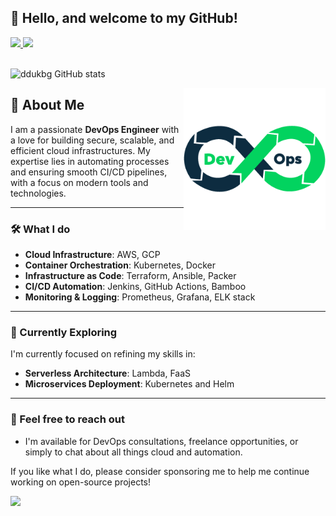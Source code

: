 <h2> 👋 Hello, and welcome to my GitHub!</h2>

<a href="https://www.linkedin.com/in/yongwoo-kim-b2a23a200/">
  <img src="https://img.shields.io/badge/-LinkedIn-0077B5?style=flat&logo=Linkedin&logoColor=white"/>
</a>
<a href="mailto:wowrebong@gmail.com">
  <img src="https://img.shields.io/badge/-Gmail-c14438?style=flat&logo=Gmail&logoColor=white"/>
</a>
<br>
<br>

![ddukbg GitHub stats](https://github-readme-stats.vercel.app/api?username=ddukbg&show_icons=true&theme=dracula)

<img width="45%" align="right" alt="DevOps" src="https://raw.githubusercontent.com/github/explore/main/topics/devops/devops.png" />

## 🚀 About Me

I am a passionate **DevOps Engineer** with a love for building secure, scalable, and efficient cloud infrastructures. My expertise lies in automating processes and ensuring smooth CI/CD pipelines, with a focus on modern tools and technologies.

---

### 🛠 What I do

- **Cloud Infrastructure**: AWS, GCP
- **Container Orchestration**: Kubernetes, Docker
- **Infrastructure as Code**: Terraform, Ansible, Packer
- **CI/CD Automation**: Jenkins, GitHub Actions, Bamboo
- **Monitoring & Logging**: Prometheus, Grafana, ELK stack


---

### 🌱 Currently Exploring

I'm currently focused on refining my skills in:

- **Serverless Architecture**: Lambda, FaaS
- **Microservices Deployment**: Kubernetes and Helm

---

### 💬 Feel free to reach out

- I'm available for DevOps consultations, freelance opportunities, or simply to chat about all things cloud and automation.

If you like what I do, please consider sponsoring me to help me continue working on open-source projects!

<a href="https://github.com/sponsors/ddukbg" target="_blank">
  <img src="https://img.shields.io/badge/-Sponsor-fafbfc?logo=GitHub%20Sponsors" width="120"/>
</a>
